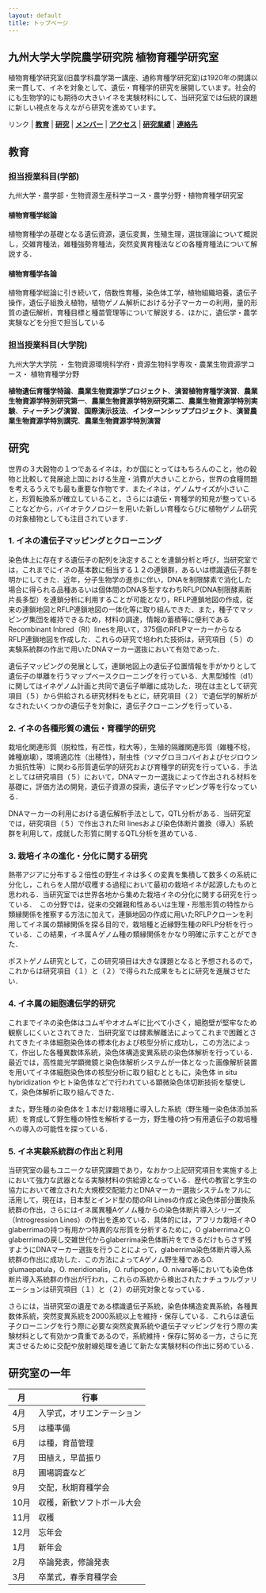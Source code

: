 ```yaml
---
layout: default
title: トップページ
---
```


## 九州大学大学院農学研究院 植物育種学研究室

植物育種学研究室(旧農学科農学第一講座、通称育種学研究室)は1920年の開講以来一貫して、イネを対象として、遺伝・育種学的研究を展開しています。社会的にも生物学的にも期待の大きいイネを実験材料にして、当研究室では伝統的課題に新しい視点を与えながら研究を進めています。

リンク | **[教育](index.md)** | **[研究](index.md)** | **[メンバー](members.md)** | **[アクセス](access.md)** | **[研究業績](publication.md)** | **[連絡先](access.md)**

## 教育
### 担当授業科目(学部)
九州大学・農学部・生物資源生産科学コース・農学分野・植物育種学研究室

#### 植物育種学総論
植物育種学の基礎となる遺伝資源，遺伝変異，生殖生理，選抜理論について概説し，交雑育種法，雑種強勢育種法，突然変異育種法などの各種育種法について解説する．

#### 植物育種学各論
植物育種学総論に引き続いて，倍数性育種，染色体工学，植物組織培養，遺伝子操作，遺伝子組換え植物，植物ゲノム解析における分子マーカーの利用，量的形質の遺伝解析，育種目標と種苗管理等について解説する．ほかに，遺伝学・農学実験などを分担で担当している

### 担当授業科目(大学院)
九州大学大学院 ・ 生物資源環境科学府・資源生物科学専攻・農業生物資源学コース・ 植物育種学分野
 
**植物遺伝育種学特論**、**農業生物資源学プロジェクト**、**演習植物育種学演習**、**農業生物資源学特別研究第一**、**農業生物資源学特別研究第二**、**農業生物資源学特別実験**、**ティーチング演習**、**国際演示技法**、**インターンシッププロジェクト**、**演習農業生物資源学特別講究**、**農業生物資源学特別演習**

## 研究
世界の３大穀物の１つであるイネは，わが国にとってはもちろんのこと，他の穀物と比較して発展途上国における生産・消費が大きいことから，世界の食糧問題を考えるうえでも最も重要な作物です．またイネは，ゲノムサイズが小さいこと，形質転換系が確立していること，さらには遺伝・育種学的知見が整っていることなどから，バイオテクノロジーを用いた新しい育種ならびに植物ゲノム研究の対象植物としても注目されています．

### 1. イネの遺伝子マッピングとクローニング ###
染色体上に存在する遺伝子の配列を決定することを連鎖分析と呼び，当研究室では，これまでにイネの基本数に相当する１２の連鎖群，あるいは標識遺伝子群を明かにしてきた．近年，分子生物学の進歩に伴い，DNAを制限酵素で消化した場合に得られる品種あるいは個体間のDNA多型すなわちRFLP(DNA制限酵素断片長多型）を連鎖分析に利用することが可能となり，RFLP連鎖地図の作成，従来の連鎖地図とRFLP連鎖地図の一体化等に取り組んできた．また，種子でマッピング集団を維持できるため，材料の調達，情報の蓄積等に便利であるRecombinant Inbred（RI）linesを用いて，375個のRFLPマーカーからなるRFLP連鎖地図を作成した．これらの研究で培われた技術は，研究項目（５）の実験系統群の作出で用いたDNAマーカー選抜において有効であった．

遺伝子マッピングの発展として，連鎖地図上の遺伝子位置情報を手がかりとして遺伝子の単離を行うマップベースクローニングを行っている．大黒型矮性（d1）に関してはイネゲノム計画と共同で遺伝子単離に成功した．現在は主として研究項目（５）から供給される研究材料をもとに，研究項目（２）で遺伝学的解析がなされたいくつかの遺伝子を対象に，遺伝子クローニングを行っている．

### 2. イネの各種形質の遺伝・育種学的研究 ###
栽培化関連形質（脱粒性，有芒性，粒大等），生殖的隔離関連形質（雑種不稔，雑種崩壊），環境適応性（出穂性），耐虫性（ツマグロヨコバイおよびセジロウンカ抵抗性等）に関わる形質遺伝学的研究および育種学的研究を行っている．手法としては研究項目（５）において，DNAマーカー選抜によって作出される材料を基礎に，評価方法の開発，遺伝子資源の探索，遺伝子マッピング等を行なっている．

DNAマーカーの利用における遺伝解析手法として，QTL分析がある．当研究室では，研究項目（５）で作出されたRI linesおよび染色体断片置換（導入）系統群を利用して，成就した形質に関するQTL分析を進めている．

### 3. 栽培イネの進化・分化に関する研究 ###
熱帯アジアに分布する２倍性の野生イネは多くの変異を集積して数多くの系統に分化し，これらを人間が収穫する過程において最初の栽培イネが起源したものと思われる．当研究室では世界各地から集めた栽培イネの分化に関する研究を行っている．　この分野では，従来の交雑親和性あるいは生理・形態形質の特性から類縁関係を推察する方法に加えて，連鎖地図の作成に用いたRFLPクローンを利用してイネ属の類縁関係を探る目的で，栽培種と近縁野生種のRFLP分析を行っている．この結果，イネ属Ａゲノム種の類縁関係をかなり明確に示すことができた．

ポストゲノム研究として，この研究項目は大きな課題となると予想されるので，これからは研究項目（１）と（２）で得られた成果をもとに研究を進展させたい．

### 4. イネ属の細胞遺伝学的研究 ###
これまでイネの染色体はコムギやオオムギに比べて小さく，細胞壁が堅牢なため観察しにくいとされてきた．当研究室では酵素解離法によってこれまで困難とされてきたイネ体細胞染色体の標本化および核型分析に成功し，この方法によって，作出した各種異数体系統，染色体構造変異系統の染色体解析を行っている．最近では，高性能光学顕微鏡と染色体解析システムが一体となった画像解析装置を用いてイネ体細胞染色体の核型分析に取り組むとともに，染色体 in situ hybridization やヒト染色体などで行われている顕微染色体切断技術を駆使して，染色体解析に取り組んできた．

また，野生種の染色体を１本だけ栽培種に導入した系統（野生種一染色体添加系統）を育成して野生種の特性を解析する一方，野生種の持つ有用遺伝子の栽培種への導入の可能性を探っている．

### 5. イネ実験系統群の作出と利用 ###
当研究室の最もユニークな研究課題であり，なおかつ上記研究項目を実施する上において強力な武器となる実験材料の供給源となっている．歴代の教官と学生の協力において確立された大規模交配能力とDNAマーカー選抜システムをフルに活用して，現在は，日本型とインド型の間のRI Linesの作成と染色体部分置換系統群の作出，さらにはイネ属異種Aゲノム種からの染色体断片導入シリーズ（Introgression Lines）の作出を進めている．具体的には，アフリカ栽培イネO glaberrimaの持つ有用かつ特異的な形質を分析するために，O glaberrimaとO glaberrimaの戻し交雑世代からglaberrima染色体断片をできるだけもらさず残すようにDNAマーカー選抜を行うことによって，glaberrima染色体断片導入系統群の作出に成功した．この方法によってAゲノム野生種であるO. glumaepatula，O. meridionalis，O. rufipogon，O. nivara等においても染色体断片導入系統群の作出が行われ，これらの系統から検出されたナチュラルヴァリエーションは研究項目（１）と（２）の研究対象となっている．

さらには，当研究室の遺産である標識遺伝子系統，染色体構造変異系統，各種異数体系統，突然変異系統を2000系統以上を維持・保存している．これらは遺伝子クローニングを行う際に必要な突然変異系統や遺伝子マッピングを行う際の実験材料として有効かつ貴重であるので，系統維持・保存に努める一方，さらに充実させるために交配や放射線処理を通じて新たな実験材料の作出に努めている．

## 研究室の一年 ##

| 月 | 行事 |
| --- | --- |
| 4月 | 入学式，オリエンテーション |
| 5月 | は種準備 |
| 6月 | は種，育苗管理 |
| 7月 | 田植え，早苗振り |
| 8月 | 圃場調査など|
| 9月 | 交配，秋期育種学会 |
| 10月 | 収穫，新歓ソフトボール大会 |
| 11月 | 収穫 |
| 12月 | 忘年会 |
| 1月 |新年会|
| 2月 | 卒論発表，修論発表 |
| 3月 | 卒業式，春季育種学会 |
